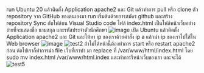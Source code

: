run Ubuntu 20 แล้วติดตั้ง Application apache2 และ Git แล้วทำการ pull หรือ clone ตัว repository จาก GitHub ของตนเองมา run
เริ่มต้นด้วยการสมัคร github และสร้าง repository Sync กับไฟล์บน Visual Studio code ไฟล์ index.html เป็นไฟล์หน้าเว็บอย่างง่ายที่จะแสดงชื่อ นามสกุล และรหัสประจำตัวนักศึกษา
![image](https://github.com/Pariwattt/CE341_ID2019/assets/149044545/29eeac36-6767-444f-9eea-14b1a806c703)
เปิด Ubuntu แล้วติดตั้ง Application apache2 และ Git และให้หา ip ของเราด้วยคำสั่ง ip a แล้วนำ ip ของเราไปใส่ใน Web browser 
![image](https://github.com/Pariwattt/CE341_ID2019/assets/149044545/7194f1bb-d932-4a16-9928-e5d017ae187d)
![test2](https://github.com/Pariwattt/CE341_ID2019/assets/149044545/7f1a233c-da77-4c9d-9dc3-c9f0658fd83d)
ถ้าไม่ได้หน้านี้ต้องทำการ start หรือ restart apache2 ก่อน
ต่อไปเราก็ทำการนำ file เว็บที่เราทำ มา replace ที่ /var/www/html/index.html โดย sudo mv index.html /var/www/html.index
และทำการรีหน้าเว็บของเรา และจะได้
![test5](https://github.com/Pariwattt/CE341_ID2019/assets/149044545/270c6d1e-3932-4b7f-a7af-718c1ed2ede1)
